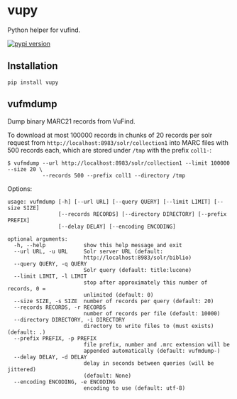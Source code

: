 vupy
====

Python helper for vufind.

[![pypi version](http://img.shields.io/pypi/v/vupy.svg?style=flat)](https://pypi.python.org/pypi/vupy)

Installation
------------

    pip install vupy


vufmdump
--------

Dump binary MARC21 records from VuFind.

To download at most 100000 records in chunks of 20 records per solr request
from `http://localhost:8983/solr/collection1` into MARC files with 500 records
each, which are stored under `/tmp` with the prefix `coll1-`:

    $ vufmdump --url http://localhost:8983/solr/collection1 --limit 100000 --size 20 \
               --records 500 --prefix coll1 --directory /tmp


Options:

    usage: vufmdump [-h] [--url URL] [--query QUERY] [--limit LIMIT] [--size SIZE]
                    [--records RECORDS] [--directory DIRECTORY] [--prefix PREFIX]
                    [--delay DELAY] [--encoding ENCODING]

    optional arguments:
      -h, --help            show this help message and exit
      --url URL, -u URL     Solr server URL (default:
                            http://localhost:8983/solr/biblio)
      --query QUERY, -q QUERY
                            Solr query (default: title:lucene)
      --limit LIMIT, -l LIMIT
                            stop after approximately this number of records, 0 =
                            unlimited (default: 0)
      --size SIZE, -s SIZE  number of records per query (default: 20)
      --records RECORDS, -r RECORDS
                            number of records per file (default: 10000)
      --directory DIRECTORY, -i DIRECTORY
                            directory to write files to (must exists) (default: .)
      --prefix PREFIX, -p PREFIX
                            file prefix, number and .mrc extension will be
                            appended automatically (default: vufmdump-)
      --delay DELAY, -d DELAY
                            delay in seconds between queries (will be jittered)
                            (default: None)
      --encoding ENCODING, -e ENCODING
                            encoding to use (default: utf-8)
